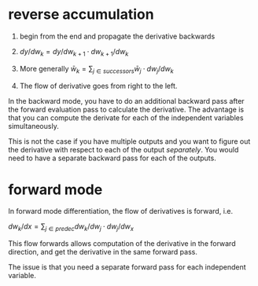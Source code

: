 # reverse accumulation

1. begin from the end and propagate the derivative backwards

1. $dy/dw_k = dy/dw_{k+1} \cdot dw_{k+1}/dw_k$

1. More generally
$\bar{w}_k = \sum_{j \in successors} \bar{w}_j \cdot dw_j/dw_k$

1. The flow of derivative goes from right to the left.

In the backward mode, you have to do an additional backward pass after the forward evaluation pass to calculate the derivative.  The advantage is that you can compute the derivate for each of the independent variables simultaneously.

This is not the case if you have multiple outputs and you want to figure out the derivative with respect to each of the output *separately*.  You would need to have a separate backward pass for each of the outputs.

# forward mode
In forward mode differentiation, the flow of derivatives is forward, i.e.

$dw_k/dx = \sum_{j \in predec} dw_k/dw_j \cdot dw_j/dw_x$

This flow forwards allows computation of the derivative in the forward direction, and get the derivative in the same forward pass.

The issue is that you need a separate forward pass for each independent variable.